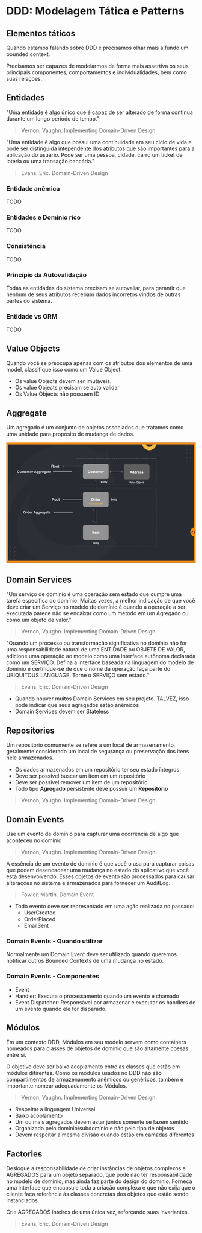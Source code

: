 # DDD: Modelagem Tática e Patterns

## Elementos táticos
Quando estamos falando sobre DDD e precisamos olhar mais a fundo um bounded context.

Precisamos ser capazes de modelarmos de forma mais assertiva os seus principais componentes, comportamentos e individualidades, bem como suas relações.

## Entidades
"Uma entidade é algo único que é capaz de ser alterado de forma contínua durante um longo período de tempo."
> Vernon, Vaughn. Implementing Domain-Driven Design

"Uma entidade é algo que possui uma continuidade em seu ciclo de vida e pode ser distinguida intependente dos atributos que são importantes para a aplicação do usuário. Pode ser uma pessoa, cidade, carro um ticket de loteria ou uma transação bancária."
> Evans, Eric. Domain-Driven Design

### Entidade anêmica
TODO

### Entidades e Domínio rico
TODO

### Consistência
TODO

### Princípio da Autovalidação
Todas as entidades do sistema precisam se autovaliar, para garantir que nenhum de seus atributos recebam dados incorretos vindos de outras partes do sistema.

### Entidade vs ORM
TODO

## Value Objects
Quando você se preocupa apenas com os atributos dos elementos de uma model, classifique isso como um Value Object.
- Os value Objects devem ser imutáveis.
- Os value Objects precisam se auto validar
- Os Value Objects não possuem ID

## Aggregate
Um agregado é um conjunto de objetos associados que tratamos como uma unidade para propósito de mudança de dados.

![](../_assets/aggregate.png "Aggregate")

## Domain Services
"Um serviço de domínio é uma operação sem estado que cumpre uma tarefa específica do domínio.
Muitas vezes, a melhor indicação de que você deve criar um Serviço no modelo de domínio é quando a operação a ser executada parece não se encaixar
como um método em um Agregado ou como um objeto de valor."

> Vernon, Vaughn. Implementing Domain-Driven Design.

"Quando um processo ou transformação significativa no domínio não for uma responsabilidade natural de uma ENTIDADE ou OBJETE DE VALOR, adicione uma operação
ao modelo como uma interface autônoma declarada como um SERVIÇO. Defina a interface baseada na linguagem do modelo de domínio e certifique-se de que o nome da
operação faça parte do UBIQUITOUS LANGUAGE. Torne o SERVIÇO sem estado."

> Evans, Eric. Domain-Driven Design

- Quando houver muitos Domain Services em seu projeto. TALVEZ, isso pode indicar que seus agragados estão anêmicos
- Domain Services devem ser Stateless

## Repositories
Um repositório comumente se refere a um local de armazenamento, geralmente considerado um local de segurança ou preservação dos itens nele armazenados.
- Os dados armazenados em um repositório ter seu estado íntegros
- Deve ser possível buscar um item em um repositório
- Deve ser possível remover um item de um repositório
- Todo tipo **Agregado** persistente deve possuir um **Repositório**

> Vernon, Vaughn. Implementing Domain-Driven Design.

## Domain Events
Use um evento de domínio para capturar uma ocorrência de algo que aconteceu no domínio

> Vernon, Vaughn. Implementing Domain-Driven Design.

A essência de um evento de domínio é que você o usa para capturar coisas que podem desencadear uma mudança no estado do aplicativo que você está desenvolvendo. Esses objetos de evento são processados para causar alterações no sistema e armazenados para fornecer um AuditLog.

> Fowler, Martin. Domain Event

- Todo evento deve ser representado em uma ação realizada no passado:
    - UserCreated
    - OrderPlaced
    - EmailSent

### Domain Events - Quando utilizar
Normalmente um Domain Event deve ser utilizado quando queremos notificar outros Bounded Contexts de uma mudança no estado.

### Domain Events - Componentes
- Event
- Handler: Executa o processamento quando um evento é chamado
- Event Dispatcher: Responsável por armazenar e executar os handlers de um evento quando ele for disparado.

## Módulos
Em um contexto DDD, Módulos em seu modelo servem como containers nomeados para classes de objetos de domínio que são altamente coesas entre si.

O objetivo deve ser baixo acoplamento entre as classes que estão em módulos difirentes. Como os módulos usados no DDD não são compartimentos de armazenamento anêmicos ou genéricos, também é importante nomear adequadamente os Módulos.

> Vernon, Vaughn. Implementing Domain-Driven Design.

- Respeitar a linguagem Universal
- Baixo acoplamento
- Um ou mais agregados devem estar juntos somente se fazem sentido
- Organizado pelo domínio/subdomínio e não pelo tipo de objetos
- Devem respeitar a mesma divisão quando estão em camadas diferentes

## Factories
Desloque a responsabilidade de criar instâncias de objetos complexos e AGREGADOS para um objeto separado, que pode não ter
responsabilidade no modelo de domínio, mas ainda faz parte do design do domínio. Forneça uma interface que encapsule toda a
criação complexa e que não exija que o cliente faça referência às classes concretas dos objetos que estão sendo instanciados.

Crie AGREGADOS inteiros de uma única vez, reforçando suas invariantes.

> Evans, Eric. Domain-Driven Design
